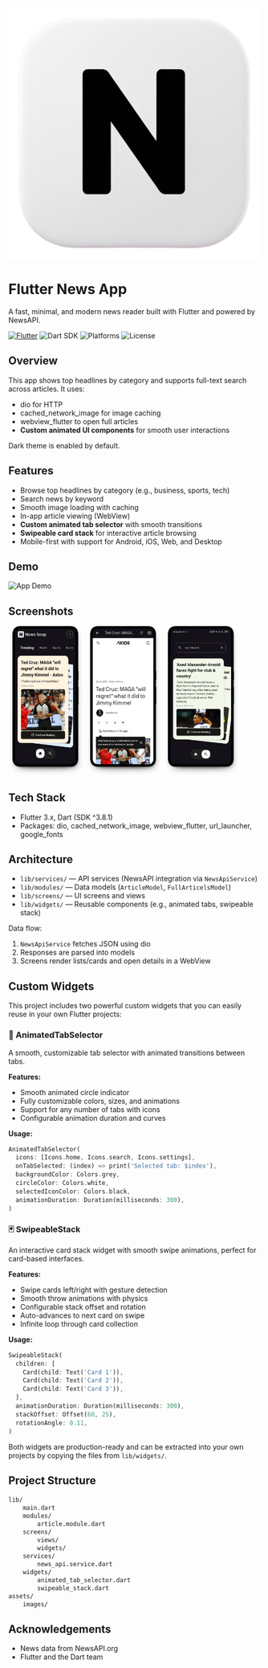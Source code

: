 ![News App Logo](assets/images/blackLogo.png)

# Flutter News App

A fast, minimal, and modern news reader built with Flutter and powered by NewsAPI.

[![Flutter](https://img.shields.io/badge/Flutter-3.x-02569B?logo=flutter&logoColor=white)](https://flutter.dev)
![Dart SDK](https://img.shields.io/badge/Dart-%5E3.8.1-0175C2?logo=dart&logoColor=white)
![Platforms](https://img.shields.io/badge/Platforms-Android%20%7C%20iOS%20%7C%20Web%20%7C%20Desktop-success)
![License](https://img.shields.io/badge/License-MIT-informational)

## Overview

This app shows top headlines by category and supports full-text search across articles. It uses:

- dio for HTTP
- cached_network_image for image caching
- webview_flutter to open full articles
- **Custom animated UI components** for smooth user interactions

Dark theme is enabled by default.

## Features

- Browse top headlines by category (e.g., business, sports, tech)
- Search news by keyword
- Smooth image loading with caching
- In-app article viewing (WebView)
- **Custom animated tab selector** with smooth transitions
- **Swipeable card stack** for interactive article browsing
- Mobile-first with support for Android, iOS, Web, and Desktop

## Demo

![App Demo](showcase/video.gif)

## Screenshots

<p>
	<img alt="Home" src="showcase/screenshot1.png" width="30%" />
	<img alt="Categories" src="showcase/screenshot2.png" width="30%" />
	<img alt="Article" src="showcase/screenshot3.png" width="30%" />
  
</p>

## Tech Stack

- Flutter 3.x, Dart (SDK ^3.8.1)
- Packages: dio, cached_network_image, webview_flutter, url_launcher, google_fonts

## Architecture

- `lib/services/` — API services (NewsAPI integration via `NewsApiService`)
- `lib/modules/` — Data models (`ArticleModel`, `FullArticelsModel`)
- `lib/screens/` — UI screens and views
- `lib/widgets/` — Reusable components (e.g., animated tabs, swipeable stack)

Data flow:

1. `NewsApiService` fetches JSON using dio
2. Responses are parsed into models
3. Screens render lists/cards and open details in a WebView

## Custom Widgets

This project includes two powerful custom widgets that you can easily reuse in your own Flutter projects:

### 🎯 AnimatedTabSelector

A smooth, customizable tab selector with animated transitions between tabs.

**Features:**
- Smooth animated circle indicator
- Fully customizable colors, sizes, and animations
- Support for any number of tabs with icons
- Configurable animation duration and curves

**Usage:**
```dart
AnimatedTabSelector(
  icons: [Icons.home, Icons.search, Icons.settings],
  onTabSelected: (index) => print('Selected tab: $index'),
  backgroundColor: Colors.grey,
  circleColor: Colors.white,
  selectedIconColor: Colors.black,
  animationDuration: Duration(milliseconds: 300),
)
```

### 🃏 SwipeableStack

An interactive card stack widget with smooth swipe animations, perfect for card-based interfaces.

**Features:**
- Swipe cards left/right with gesture detection
- Smooth throw animations with physics
- Configurable stack offset and rotation
- Auto-advances to next card on swipe
- Infinite loop through card collection

**Usage:**
```dart
SwipeableStack(
  children: [
    Card(child: Text('Card 1')),
    Card(child: Text('Card 2')),
    Card(child: Text('Card 3')),
  ],
  animationDuration: Duration(milliseconds: 300),
  stackOffset: Offset(60, 25),
  rotationAngle: 0.11,
)
```

Both widgets are production-ready and can be extracted into your own projects by copying the files from `lib/widgets/`.

## Project Structure

```
lib/
	main.dart
	modules/
		article.module.dart
	screens/
		views/
		widgets/
	services/
		news_api.service.dart
	widgets/
		animated_tab_selector.dart
		swipeable_stack.dart
assets/
	images/
```


## Acknowledgements

- News data from NewsAPI.org
- Flutter and the Dart team

